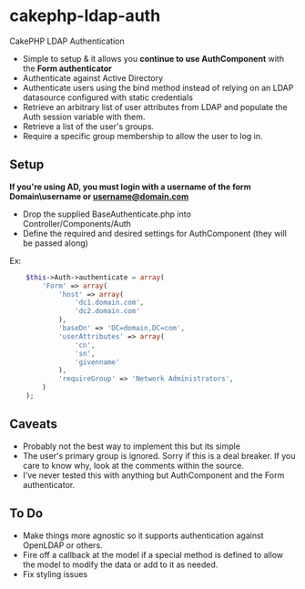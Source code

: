 cakephp-ldap-auth
=================

CakePHP LDAP Authentication

* Simple to setup & it allows you <b>continue to use AuthComponent</b> with the <b>Form authenticator</b>
* Authenticate against Active Directory
* Authenticate users using the bind method instead of relying on an LDAP datasource configured with static credentials
* Retrieve an arbitrary list of user attributes from LDAP and populate the Auth session variable with them.
* Retrieve a list of the user's groups.
* Require a specific group membership to allow the user to log in.

## Setup

**If you're using AD, you must login with a username of the form Domain\username or username@domain.com**

* Drop the supplied BaseAuthenticate.php into Controller/Components/Auth
* Define the required and desired settings for AuthComponent (they will be passed along)

Ex:

```php
    $this->Auth->authenticate = array(
        'Form' => array(
            'host' => array(
                'dc1.domain.com',
                'dc2.domain.com'
            ),
            'baseDn' => 'DC=domain,DC=com',
            'userAttributes' => array(
                'cn',
                'sn',
                'givenname'
            ),
            'requireGroup' => 'Network Administrators',
        )
    );
```

## Caveats

* Probably not the best way to implement this but its simple
* The user's primary group is ignored. Sorry if this is a deal breaker. If you care to know why, look at the comments within the source.
* I've never tested this with anything but AuthComponent and the Form authenticator.

## To Do

* Make things more agnostic so it supports authentication against OpenLDAP or others.
* Fire off a callback at the model if a special method is defined to allow the model to modify the data or add to it as needed.
* Fix styling issues
